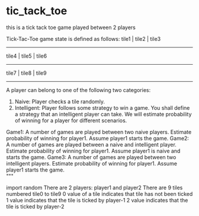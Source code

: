 # tic_tack_toe
this is a tick tack toe game played between 2 players

Tick-Tac-Toe game state is defined as follows: 
tile1 |  tile2  | tile3
________________________
tile4 |  tile5  | tile6
________________________
tile7 |  tile8  | tile9
_________________________
A player can belong to one of the following two categories:
1. Naive: Player checks a tile randomly.
2. Intelligent: Player follows some strategy to win a game. You shall define a strategy
that an intelligent player can take.
We will estimate probability of winning for a player for different scenarios.
 
Game1: A number of games are played between two naive players. Estimate probability
of winning for player1. Assume player1 starts the game.
Game2: A number of games are played between a naive and intelligent player.
Estimate probability of winning for player1. Assume player1 is naive and starts the game.
Game3: A number of games are played between two intelligent players. 
Estimate probability of winning for player1. Assume player1 starts the game.  
"""

import random 
There are 2 players: player1 and player2
There are 9 tiles numbered tile0 to tile9
0 value of a tile indicates that tile has not been ticked
1 value indicates that the tile is ticked by player-1
2 value indicates that the tile is ticked by player-2
